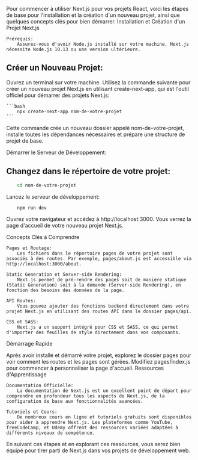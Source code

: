 Pour commencer à utiliser Next.js pour vos projets React, voici les étapes de base pour l'installation et la création d'un nouveau projet, ainsi que quelques concepts clés pour bien démarrer.
Installation et Création d'un Projet Next.js

    Prérequis:
        Assurez-vous d'avoir Node.js installé sur votre machine. Next.js nécessite Node.js 10.13 ou une version ultérieure.

## Créer un Nouveau Projet:

Ouvrez un terminal sur votre machine.
Utilisez la commande suivante pour créer un nouveau projet Next.js en utilisant create-next-app, qui est l'outil officiel pour démarrer des projets Next.js:

    ```bash
        npx create-next-app nom-de-votre-projet
    ```

Cette commande crée un nouveau dossier appelé nom-de-votre-projet, installe toutes les dépendances nécessaires et prépare une structure de projet de base.

Démarrer le Serveur de Développement:

## Changez dans le répertoire de votre projet:

```bash
    cd nom-de-votre-projet
```

Lancez le serveur de développement:

```bash
    npm run dev
```    

Ouvrez votre navigateur et accédez à http://localhost:3000. Vous verrez la page d'accueil de votre nouveau projet Next.js.

Concepts Clés à Comprendre

    Pages et Routage:
        Les fichiers dans le répertoire pages de votre projet sont associés à des routes. Par exemple, pages/about.js est accessible via http://localhost:3000/about.

    Static Generation et Server-side Rendering:
        Next.js permet de pré-rendre des pages soit de manière statique (Static Generation) soit à la demande (Server-side Rendering), en fonction des besoins des données de la page.

    API Routes:
        Vous pouvez ajouter des fonctions backend directement dans votre projet Next.js en utilisant des routes API dans le dossier pages/api.

    CSS et SASS:
        Next.js a un support intégré pour CSS et SASS, ce qui permet d'importer des feuilles de style directement dans vos composants.

Démarrage Rapide

Après avoir installé et démarré votre projet, explorez le dossier pages pour voir comment les routes et les pages sont gérées. Modifiez pages/index.js pour commencer à personnaliser la page d'accueil.
Ressources d'Apprentissage

    Documentation Officielle:
        La documentation de Next.js est un excellent point de départ pour comprendre en profondeur tous les aspects de Next.js, de la configuration de base aux fonctionnalités avancées.

    Tutoriels et Cours:
        De nombreux cours en ligne et tutoriels gratuits sont disponibles pour aider à apprendre Next.js. Les plateformes comme YouTube, freeCodeCamp, et Udemy offrent des ressources variées adaptées à différents niveaux de compétence.

En suivant ces étapes et en explorant ces ressources, vous serez bien équipé pour tirer parti de Next.js dans vos projets de développement web.
